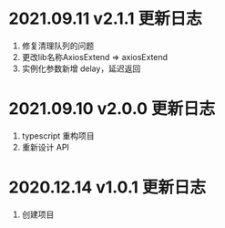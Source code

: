 # 2021.09.11 v2.1.1 更新日志

1. 修复清理队列的问题
2. 更改lib名称AxiosExtend => axiosExtend
3. 实例化参数新增 delay，延迟返回

# 2021.09.10 v2.0.0 更新日志

1. typescript 重构项目
2. 重新设计 API

# 2020.12.14 v1.0.1 更新日志

1. 创建项目

